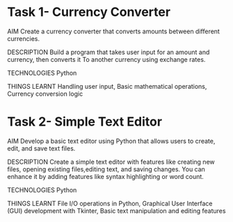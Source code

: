 # Task 1- Currency Converter
AIM
Create a currency converter that converts amounts between different currencies.

DESCRIPTION
Build a program that takes user input for an amount and currency, then converts it To another currency using exchange rates.

TECHNOLOGIES
Python

THINGS LEARNT
Handling user input, Basic mathematical operations, Currency conversion logic

# Task 2- Simple Text Editor
AIM
Develop a basic text editor using Python that allows users to create, edit, and save text files.

DESCRIPTION
Create a simple text editor with features like creating new files, opening existing files,editing text, and saving changes. You can enhance it by adding features like syntax highlighting or word count.

TECHNOLOGIES
Python

THINGS LEARNT
File I/O operations in Python, Graphical User Interface (GUI) development with Tkinter, Basic text manipulation and editing features
